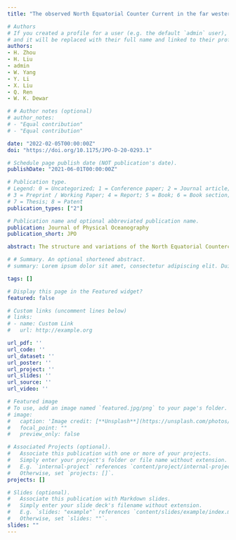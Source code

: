 ```yaml
---
title: "The observed North Equatorial Counter Current in the far western Pacific Ocean during the 2014-2016 El Niño"

# Authors
# If you created a profile for a user (e.g. the default `admin` user), write the username (folder name) here 
# and it will be replaced with their full name and linked to their profile.
authors:
- H. Zhou
- H. Liu
- admin
- W. Yang
- Y. Li
- X. Liu
- Q. Ren
- W. K. Dewar

# # Author notes (optional)
# author_notes:
# - "Equal contribution"
# - "Equal contribution"

date: "2022-02-05T00:00:00Z"
doi: "https://doi.org/10.1175/JPO-D-20-0293.1"

# Schedule page publish date (NOT publication's date).
publishDate: "2021-06-01T00:00:00Z"

# Publication type.
# Legend: 0 = Uncategorized; 1 = Conference paper; 2 = Journal article;
# 3 = Preprint / Working Paper; 4 = Report; 5 = Book; 6 = Book section;
# 7 = Thesis; 8 = Patent
publication_types: ["2"]

# Publication name and optional abbreviated publication name.
publication: Journal of Physical Oceanography
publication_short: JPO

abstract: The structure and variations of the North Equatorial Countercurrent (NECC) in the far western Pacific Ocean during 2014–16 are investigated using repeated in situ hydrographic data, altimeter data, Argo data, and reanalysis data. The NECC shifted ~1° southward and intensified significantly with its transport exceeding 40 Sv (1 Sv ≡ 106 m3 s−1), nearly double its climatology value, during the developing phase of the 2015/16 El Niño event. Observations show that the 2015/16 El Niño exerted a comparable impact on the NECC with that of the extreme 1997/98 El Niño in the far western Pacific Ocean. Baroclinic instability provided the primary energy source for the eddy kinetic energy (EKE) in the 2015/16 El Niño, which differs from the traditional understanding of the energy source of EKE as barotropic instability in low-latitude ocean. The enhanced vertical shear and the reduced density jump between the NECC layer and the North Equatorial Subsurface Current (NESC) layer renders the NECC–NESC system baroclinically unstable in the western Pacific Ocean during El Niño developing phase. The eddy–mean flow interactions here are diverse associated with various states of El Niño–Southern Oscillation (ENSO).

# # Summary. An optional shortened abstract.
# summary: Lorem ipsum dolor sit amet, consectetur adipiscing elit. Duis posuere tellus ac convallis placerat. Proin tincidunt magna sed ex sollicitudin condimentum.

tags: []

# Display this page in the Featured widget?
featured: false

# Custom links (uncomment lines below)
# links:
# - name: Custom Link
#   url: http://example.org

url_pdf: ''
url_code: ''
url_dataset: ''
url_poster: ''
url_project: ''
url_slides: ''
url_source: ''
url_video: ''

# Featured image
# To use, add an image named `featured.jpg/png` to your page's folder. 
# image:
#   caption: 'Image credit: [**Unsplash**](https://unsplash.com/photos/pLCdAaMFLTE)'
#   focal_point: ""
#   preview_only: false

# Associated Projects (optional).
#   Associate this publication with one or more of your projects.
#   Simply enter your project's folder or file name without extension.
#   E.g. `internal-project` references `content/project/internal-project/index.md`.
#   Otherwise, set `projects: []`.
projects: []

# Slides (optional).
#   Associate this publication with Markdown slides.
#   Simply enter your slide deck's filename without extension.
#   E.g. `slides: "example"` references `content/slides/example/index.md`.
#   Otherwise, set `slides: ""`.
slides: ""
---
```


<!-- {{% callout note %}}
Click the *Cite* button above to demo the feature to enable visitors to import publication metadata into their reference management software.
{{% /callout %}}

{{% callout note %}}
Create your slides in Markdown - click the *Slides* button to check out the example.
{{% /callout %}}

Supplementary notes can be added here, including [code, math, and images](https://wowchemy.com/docs/writing-markdown-latex/). -->

